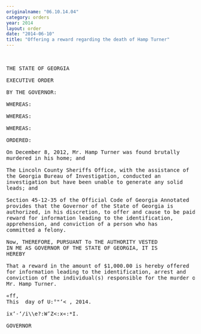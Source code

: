 ```yaml
---
originalname: "06.10.14.04"
category: orders
year: 2014
layout: order
date: "2014-06-10"
title: "Offering a reward regarding the death of Hamp Turner"
---
```

<pre>
 

THE STATE OF GEORGIA

EXECUTIVE ORDER

BY THE GOVERNOR:

WHEREAS:

WHEREAS:

WHEREAS:

ORDERED:

On December 8, 2012, Mr. Hamp Turner was found brutally
murdered in his home; and

The Lincoln County Sheriffs Office, with the assistance of
the Georgia Bureau of Investigation, conducted an
investigation but have been unable to generate any solid
leads; and

Section 45-12-35 of the Official Code of Georgia Annotated
provides that the Governor of the State of Georgia is
authorized, in his discretion, to offer and cause to be paid a
reward for information leading to the identification,
apprehension, and conviction of a person who has
committed a felony.

Now, THEREFORE, PURSUANT To THE AUTHORITY VESTED
IN ME AS GOVERNOR OF THE STATE OF GEORGIA, IT IS
HEREBY

That a reward in the amount of $1,000.00 is hereby offered
for information leading to the identification, arrest and
conviction of the individual(s) responsible for the murder of
Mr. Hamp Turner.

«ff,
This  day of U:°"‘< , 2014.

ix‘-‘/i\\e?:W’Z<:x«:*I. 

GOVERNOR

</pre>
